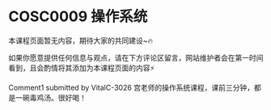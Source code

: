 
# COSC0009 操作系统

本课程页面暂无内容，期待大家的共同建设\~🔥

如果你愿意提供任何信息与观点，请在下方评论区留言，网站维护者会在第一时间看到，且会酌情将其添加为本课程页面的内容⚡️

Comment1 submitted by VitalC-3026
宫老师的操作系统课程，课前三分钟，都是一碗毒鸡汤。很好喝！
